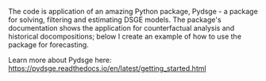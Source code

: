 The code is application of an amazing Python package, Pydsge - a package for solving, filtering and estimating DSGE models. The package's documentation shows the application for counterfactual analysis and historical docompositions; below I create an example of how to use the package for forecasting.

Learn more about Pydsge here:
https://pydsge.readthedocs.io/en/latest/getting_started.html
